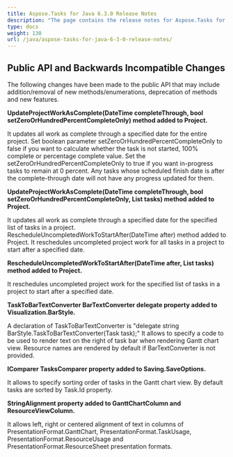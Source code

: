 ```yaml
---
title: Aspose.Tasks for Java 6.3.0 Release Notes
description: "The page contains the release notes for Aspose.Tasks for Java 6.3.0."
type: docs
weight: 130
url: /java/aspose-tasks-for-java-6-3-0-release-notes/
---
```


## **Public API and Backwards Incompatible Changes**

The following changes have been made to the public API that may include addition/removal of new methods/enumerations, deprecation of methods and new features.

**UpdateProjectWorkAsComplete(DateTime completeThrough, bool setZeroOrHundredPercentCompleteOnly) method added to Project.**

It updates all work as complete through a specified date for the entire project. Set boolean parameter setZeroOrHundredPercentCompleteOnly to false if you want to calculate whether the task is not started, 100% complete or percentage complete value. Set the setZeroOrHundredPercentCompleteOnly to true if you want in-progress tasks to remain at 0 percent. Any tasks whose scheduled finish date is after the complete-through date will not have any progress updated for them.

**UpdateProjectWorkAsComplete(DateTime completeThrough, bool setZeroOrHundredPercentCompleteOnly, List<Task> tasks) method added to Project.**

It updates all work as complete through a specified date for the specified list of tasks in a project. RescheduleUncompletedWorkToStartAfter(DateTime after) method added to Project. It reschedules uncompleted project work for all tasks in a project to start after a specified date.

**RescheduleUncompletedWorkToStartAfter(DateTime after, List<Task> tasks) method added to Project.**

It reschedules uncompleted project work for the specified list of tasks in a project to start after a specified date. 

**TaskToBarTextConverter BarTextConverter delegate property added to Visualization.BarStyle.** 

A declaration of TaskToBarTextConverter is "delegate string BarStyle.TaskToBarTextConverter(Task task);"
It allows to specify a code to be used to render text on the right of task bar when rendering Gantt chart view.
Resource names are rendered by default if BarTextConverter is not provided.

**IComparer<Task> TasksComparer property added to Saving.SaveOptions.**

It allows to specify sorting order of tasks in the Gantt chart view.
By default tasks are sorted by Task.Id property.

**StringAlignment property added to GanttChartColumn and ResourceViewColumn.** 

It allows left, right or centered alignment of text in columns of PresentationFormat.GanttChart, PresentationFormat.TaskUsage, PresentationFormat.ResourceUsage and PresentationFormat.ResourceSheet presentation formats.
